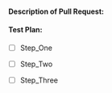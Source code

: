 #### Description of Pull Request:


#### Test Plan:

- [ ] Step_One
- [ ] Step_Two
- [ ] Step_Three

